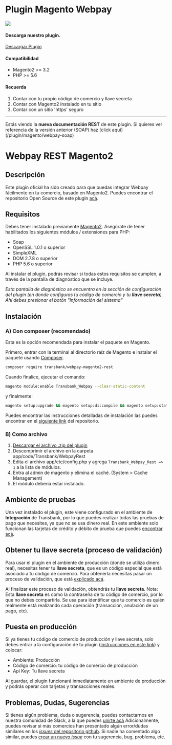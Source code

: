 # Plugin Magento Webpay

<div class="data-menu-side-right">
  <div class="btn-side-right"><span><img src="/images/navbar.png"></span></div>
  <div class="block-cantainer">
    <h4>Descarga nuestro plugin.</h4>
    <a class="td_btn-more" target="_blank"  href="https://github.com/TransbankDevelopers/transbank-plugin-magento2-webpay-rest/releases/latest">Descargar Plugin</a>
    <br>
    <h4>Compatibilidad</h4>
    <ul>
      <li>Magento2 >= 3.2</li>
      <li>PHP >= 5.6</li>
    </ul>
    <h4>Recuerda</h4>
    <ol>
      <li>Contar con tu propio código de comercio y llave secreta</li>
      <li>Contar con Magento2 instalado en tu sitio</li>
      <li>Contar con un sitio 'https' seguro</li>
    </ol>
  </div>
</div>

___

<aside class="notice">
Estás viendo la <strong>nueva documentación REST</strong> de este plugin. Si quieres ver referencia de la versión anterior
(SOAP) haz [click aquí](/plugin/magento/webpay-soap)
</aside>

<h1 class="toc-ignore">Webpay REST Magento2</h1>
<h1 style="display: none;">Webpay REST</h1>

## Descripción

Este plugin oficial ha sido creado para que puedas integrar Webpay fácilmente en tu comercio, basado en Magento2.
Puedes encontrar el repositorio Open Source de este plugin [acá](https://github.com/TransbankDevelopers/transbank-plugin-magento2-webpay-rest).

## Requisitos

Debes tener instalado previamente [Magento2](https://magento.com/).
Asegúrate de tener habilitados los siguientes módulos / extensiones para PHP:

* Soap
* OpenSSL 1.0.1 o superior
* SimpleXML
* DOM 2.7.8 o superior
* PHP 5.6 o superior

Al instalar el plugin, podrás revisar si todas estos requisitos se cumplen, a través de la pantalla de diagnóstico que se incluye.

_Esta pantalla de diagnóstico se encuentra en la sección de configuración del plugin (en donde configuras tu código de comercio y tu **llave secreta**). Ahí debes presionar el botón "Información del sistema"_

## Instalación

### A) Con composer (recomendado)

Esta es la opción recomendada para instalar el paquete en Magento.

Primero, entrar con la terminal al directorio raíz de Magento e instalar el paquete usando [Composer](https://getcomposer.org/).

```bash
composer require transbank/webpay-magento2-rest
```

Cuando finalice, ejecutar el comando:

```bash
magento module:enable Transbank_Webpay --clear-static-content
```

y finalmente:

```bash
magento setup:upgrade && magento setup:di:compile && magento setup:static-content:deploy
```

Puedes encontrar las instrucciones detalladas de instalación las puedes encontrar en el [siguiente link](https://github.com/TransbankDevelopers/transbank-plugin-magento2-webpay-rest/blob/master/docs/INSTALLATION.md) del repositorio.

### B) Como archivo

1. [Descargar el archivo .zip del plugin](https://github.com/TransbankDevelopers/transbank-plugin-magento2-webpay-rest/releases/latest)
2. Descomprimir el archivo en la carpeta app/code/Transbank/WebpayRest
3. Edita el archivo app/etc/config.php y agrega  `Transbank_Webpay_Rest => 1` a la lista de módulos.
4. Entra al admin de magento y elimina el caché. (System > Cache Management)
5. El módulo debería estar instalado.

## Ambiente de pruebas

Una vez instalado el plugin, este viene configurado en el ambiente de **Integración** de Transbank, por lo que puedes realizar todas las pruebas de pago que necesites, ya que no se usa dinero real.
En este ambiente solo funcionan las tarjetas de crédito y débito de prueba que puedes [encontrar acá](/documentacion/como_empezar#ambiente-de-integracion).

## Obtener tu llave secreta (proceso de validación)

Para usar el plugin en el ambiente de producción (donde se utiliza dinero real), necesitas tener tu **llave secreta**, que es un código especial que está asociado a tu código de comercio.
Para obtenerla necesitas pasar un proceso de validación, que está [explicado acá](https://transbankdevelopers.cl/documentacion/como_empezar#puesta-en-produccion).

Al finalizar este proceso de validación, obtendrás tu **llave secreta**.
Nota: Esta **llave secreta** es como la contraseña de tu código de comercio, por lo que no debes compartirla. Se usa para identificar que tu comercio es quién realmente está realizando cada operación (transacción, anulación de un pago, etc).

## Puesta en producción

Si ya tienes tu código de comercio de producción y llave secreta, solo debes entrar a la configuración de tu plugin ([instrucciones en este link](https://github.com/TransbankDevelopers/transbank-plugin-magento2-webpay-rest/blob/master/docs/INSTALLATION.md#configuraci%C3%B3n)) y colocar:

* Ambiente: Producción
* Código de comercio: tu código de comercio de producción
* Api Key: Tu llave secreta

Al guardar, el plugin funcionará inmediatamente en ambiente de producción y podrás operar con tarjetas y transacciones reales.

## Problemas, Dudas, Sugerencias

Si tienes algún problema, duda o sugerencia, puedes contactarnos en nuestra comunidad de Slack, a la que puedes [unirte acá](https://join-transbankdevelopers-slack.herokuapp.com/)
Adicionalmente, puedes revisar si más comercios han presentado algún error/dudas similares en los [_issues_ del repositorio github](https://github.com/TransbankDevelopers/transbank-plugin-magento2-webpay-rest/issues). Si nadie ha comentado algo similar, puedes [crear un nuevo _issue_](https://github.com/TransbankDevelopers/transbank-plugin-magento2-webpay-rest/issues/new) con tu sugerencia, bug, problema, etc.
